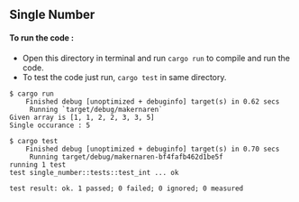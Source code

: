 ## Single Number
#### To run the code : 
* Open this directory in terminal and run `cargo run` to compile and run the code.
* To test the code just run, `cargo test` in same directory.
```
$ cargo run
    Finished debug [unoptimized + debuginfo] target(s) in 0.62 secs
     Running `target/debug/makernaren`
Given array is [1, 1, 2, 2, 3, 3, 5] 
Single occurance : 5

$ cargo test
    Finished debug [unoptimized + debuginfo] target(s) in 0.70 secs
     Running target/debug/makernaren-bf4fafb462d1be5f
running 1 test
test single_number::tests::test_int ... ok

test result: ok. 1 passed; 0 failed; 0 ignored; 0 measured